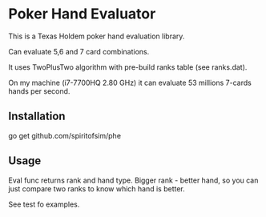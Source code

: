 # Poker Hand Evaluator

This is a Texas Holdem poker hand evaluation library.

Can evaluate 5,6 and 7 card combinations.

It uses TwoPlusTwo algorithm with pre-build ranks table (see ranks.dat).

On my machine (i7-7700HQ 2.80 GHz) it can evaluate 53 millions 7-cards hands per second.

## Installation

go get github.com/spiritofsim/phe


## Usage

Eval func returns rank and hand type. Bigger rank - better hand, so you can just compare two ranks to know which hand is better.

See test fo examples.